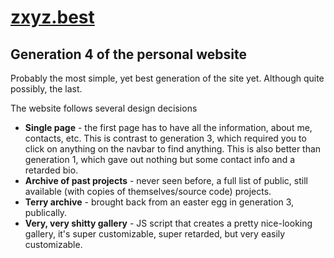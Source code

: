 # [zxyz.best](https://zxyz.best)
## Generation 4 of the personal website

Probably the most simple, yet best generation of the site yet. Although quite possibly, the last.

The website follows several design decisions

* **Single page** - the first page has to have all the information, about me, contacts, etc. This is contrast to generation 3, which required you to click on anything on the navbar to find anything. This is also better than generation 1, which gave out nothing but some contact info and a retarded bio.
* **Archive of past projects** - never seen before, a full list of public, still available (with copies of themselves/source code) projects.
* **Terry archive** - brought back from an easter egg in generation 3, publically.
* **Very, very shitty gallery** - JS script that creates a pretty nice-looking gallery, it's super customizable, super retarded, but very easily customizable.
